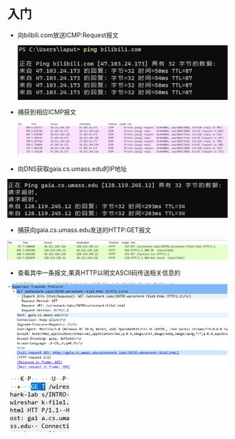 # 入门

- 向bilbili.com放送ICMP:Request报文

  ![image-20231128000134428](Note.assets/image-20231128000134428.png)

- 捕获到相应ICMP报文

  ![image-20231128000355981](Note.assets/image-20231128000355981.png)

- 向DNS获取gaia.cs.umass.edu的IP地址

![image-20231128001737534](Note.assets/image-20231128001737534.png)

- 捕获向gaia.cs.umass.edu发送的HTTP:GET报文

![image-20231128000940124](Note.assets/image-20231128000940124.png)

- 查看其中一条报文,果真HTTP以明文ASCII码传送相关信息的

![image-20231128001216220](Note.assets/image-20231128001216220.png)

![image-20231128002222891](Note.assets/image-20231128002222891.png)